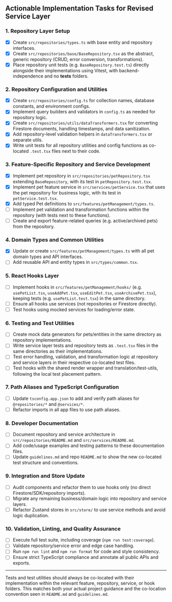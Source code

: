## Actionable Implementation Tasks for Revised Service Layer

### 1. Repository Layer Setup

- [x] Create `src/repositories/types.ts` with base entity and repository interfaces.
- [x] Create `src/repositories/base/BaseRepository.tsx` as the abstract, generic repository (CRUD, error conversion,
      transformations).
- [x] Place repository unit tests (e.g. `BaseRepository.test.ts`) directly alongside their implementations using
      Vitest, with backend-independence and no **tests** folders.

### 2. Repository Configuration and Utilities

- [x] Create `src/repositories/config.ts` for collection names, database constants, and environment configs.
- [x] Implement query builders and validators in `config.ts` as needed for repository logic.
- [x] Create `src/repositories/utils/dataTransformers.tsx` for converting Firestore documents, handling timestamps, and
      data sanitization.
- [x] Add repository-level validation helpers in `dataTransformers.tsx` or separate utils.
- [x] Write unit tests for all repository utilities and config functions as co-located `.test.tsx` files next to their
      code.

### 3. Feature-Specific Repository and Service Development

- [x] Implement pet repository in `src/repositories/petRepository.tsx` extending `BaseRepository`, with its test in
      `petRepository.test.tsx`.
- [x] Implement pet feature service in `src/services/petService.tsx` that uses the pet repository for business logic,
      with its test in `petService.test.tsx`.
- [x] Add typed Pet definitions to `src/features/petManagement/types.ts`.
- [ ] Implement pet validation and transformation functions within the repository (with tests next to these functions).
- [ ] Create and export feature-related queries (e.g. active/archived pets) from the repository.

### 4. Domain Types and Common Utilities

- [x] Update or create `src/features/petManagement/types.ts` with all pet domain types and API interfaces.
- [ ] Add reusable API and entity types in `src/types/common.tsx`.

### 5. React Hooks Layer

- [ ] Implement hooks in `src/features/petManagement/hooks/` (e.g. `usePetList.tsx`, `useAddPet.tsx`, `useEditPet.tsx`,
      `useArchivePet.tsx`), keeping tests (e.g. `usePetList.test.tsx`) in the same directory.
- [ ] Ensure all hooks use services (not repositories or Firestore directly).
- [ ] Test hooks using mocked services for loading/error state.

### 6. Testing and Test Utilities

- [ ] Create mock data generators for pets/entities in the same directory as repository implementations.
- [ ] Write service layer tests and repository tests as `.test.tsx` files in the same directories as their
      implementations.
- [ ] Test error handling, validation, and transformation logic at repository and service layers in their respective
      co-located test files.
- [ ] Test hooks with the shared render wrapper and translation/test-utils, following the local test placement pattern.

### 7. Path Aliases and TypeScript Configuration

- [ ] Update `tsconfig.app.json` to add and verify path aliases for `@repositories/*` and `@services/*`.
- [ ] Refactor imports in all app files to use path aliases.

### 8. Developer Documentation

- [ ] Document repository and service architecture in `src/repositories/README.md` and `src/services/README.md`.
- [ ] Add code/usage examples and testing patterns to these documentation files.
- [ ] Update `guidelines.md` and repo `README.md` to show the new co-located test structure and conventions.

### 9. Integration and Store Update

- [ ] Audit components and refactor them to use hooks only (no direct Firestore/SDK/repository imports).
- [ ] Migrate any remaining business/domain logic into repository and service layers.
- [ ] Refactor Zustand stores in `src/store/` to use service methods and avoid logic duplication.

### 10. Validation, Linting, and Quality Assurance

- [ ] Execute full test suite, including coverage (`npm run test:coverage`).
- [ ] Validate repository/service error and edge case handling.
- [ ] Run `npm run lint` and `npm run format` for code and style consistency.
- [ ] Ensure strict TypeScript compliance and annotate all public APIs and exports.

---

Tests and test utilities should always be co-located with their implementation within the relevant feature, repository,
service, or hook folders. This matches both your actual project guidance and the co-location convention seen in
`README.md` and `guidelines.md`.
